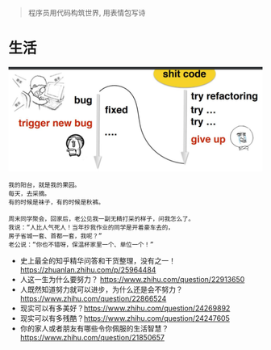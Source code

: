 > 程序员用代码构筑世界, 用表情包写诗

# 生活

![](/static/img/novel/emoji-poem.jpg)

```$xslt
我的阳台，就是我的果园。
每天，去采摘。
有的时候是袜子，有的时候是秋裤。

周末同学聚会，回家后，老公见我一副无精打采的样子，问我怎么了。
我说：“人比人气死人！当年抄我作业的同学是开着豪车去的，
房子省城一套、首都一套，我呢？” 
老公说：“你也不错呀，保温杯家里一个、单位一个！”
```

- 史上最全的知乎精华问答和干货整理，没有之一！ https://zhuanlan.zhihu.com/p/25964484
- 人这一生为什么要努力？ https://www.zhihu.com/question/22913650
- 人既然知道努力就可以进步，为什么还是会不努力？https://www.zhihu.com/question/22866524
- 现实可以有多美好？https://www.zhihu.com/question/24269892
- 现实可以有多残酷？https://www.zhihu.com/question/24247605
- 你的家人或者朋友有哪些令你佩服的生活智慧？ https://www.zhihu.com/question/21850657


